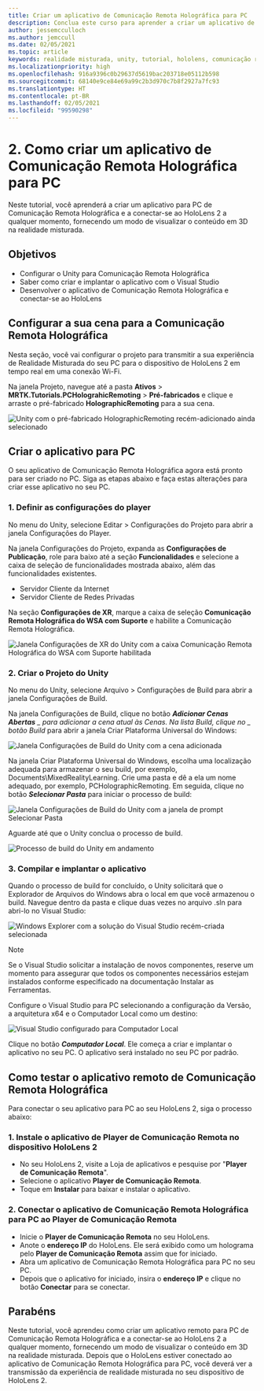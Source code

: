 ```yaml
---
title: Criar um aplicativo de Comunicação Remota Holográfica para PC
description: Conclua este curso para aprender a criar um aplicativo de PC para uma experiência de realidade misturada do seu PC para o HoloLens 2.
author: jessemcculloch
ms.author: jemccull
ms.date: 02/05/2021
ms.topic: article
keywords: realidade misturada, unity, tutorial, hololens, comunicação remota holográfica do PC, Visual Studio
ms.localizationpriority: high
ms.openlocfilehash: 916a9396c0b29637d5619bac203718e05112b598
ms.sourcegitcommit: 68140e9ce84e69a99c2b3d970c7b8f2927a7fc93
ms.translationtype: HT
ms.contentlocale: pt-BR
ms.lasthandoff: 02/05/2021
ms.locfileid: "99590298"
---
```

# <a name="2-creating-a-holographic-remoting-pc-application"></a>2. Como criar um aplicativo de Comunicação Remota Holográfica para PC

Neste tutorial, você aprenderá a criar um aplicativo para PC de Comunicação Remota Holográfica e a conectar-se ao HoloLens 2 a qualquer momento, fornecendo um modo de visualizar o conteúdo em 3D na realidade misturada.

## <a name="objectives"></a>Objetivos

* Configurar o Unity para Comunicação Remota Holográfica
* Saber como criar e implantar o aplicativo com o Visual Studio
* Desenvolver o aplicativo de Comunicação Remota Holográfica e conectar-se ao HoloLens

## <a name="configuring-your-scene-for-holographic-remoting"></a>Configurar a sua cena para a Comunicação Remota Holográfica

Nesta seção, você vai configurar o projeto para transmitir a sua experiência de Realidade Misturada do seu PC para o dispositivo de HoloLens 2 em tempo real em uma conexão Wi-Fi.

Na janela Projeto, navegue até a pasta **Ativos** > **MRTK.Tutorials.PCHolograhicRemoting** > **Pré-fabricados** e clique e arraste o pré-fabricado **HolographicRemoting** para a sua cena.

![Unity com o pré-fabricado HolographicRemoting recém-adicionado ainda selecionado](images/mrlearning-pc-holographic-remoting/Tutorial2-Section1-Step1-1.png)

## <a name="build-your-application-to-pc"></a>Criar o aplicativo para PC

O seu aplicativo de Comunicação Remota Holográfica agora está pronto para ser criado no PC. Siga as etapas abaixo e faça estas alterações para criar esse aplicativo no seu PC.

### <a name="1-set-the-player-settings"></a>1. Definir as configurações do player

No menu do Unity, selecione Editar > Configurações do Projeto para abrir a janela Configurações do Player.

Na janela Configurações do Projeto, expanda as **Configurações de Publicação**, role para baixo até a seção **Funcionalidades** e selecione a caixa de seleção de funcionalidades mostrada abaixo, além das funcionalidades existentes.

* Servidor Cliente da Internet
* Servidor Cliente de Redes Privadas

Na seção **Configurações de XR**, marque a caixa de seleção **Comunicação Remota Holográfica do WSA com Suporte** e habilite a Comunicação Remota Holográfica.

![Janela Configurações de XR do Unity com a caixa Comunicação Remota Holográfica do WSA com Suporte habilitada](images/mrlearning-pc-holographic-remoting/Tutorial2-Section2-Step1-1.png)

### <a name="2-build-the-unity-project"></a>2. Criar o Projeto do Unity

No menu do Unity, selecione Arquivo > Configurações de Build para abrir a janela Configurações de Build.

Na janela Configurações de Build, clique no botão ***Adicionar Cenas Abertas** _ para adicionar a cena atual às Cenas. Na lista Build, clique no _ *_botão Build_** para abrir a janela Criar Plataforma Universal do Windows:

![Janela Configurações de Build do Unity com a cena adicionada](images/mrlearning-pc-holographic-remoting/Tutorial2-Section2-Step2-1.png)

Na janela Criar Plataforma Universal do Windows, escolha uma localização adequada para armazenar o seu build, por exemplo, Documents\MixedRealityLearning. Crie uma pasta e dê a ela um nome adequado, por exemplo, PCHolographicRemoting. Em seguida, clique no botão ***Selecionar Pasta*** para iniciar o processo de build:

![Janela Configurações de Build do Unity com a janela de prompt Selecionar Pasta](images/mrlearning-pc-holographic-remoting/Tutorial2-Section2-Step2-2.png)

Aguarde até que o Unity conclua o processo de build.

![Processo de build do Unity em andamento](images/mrlearning-pc-holographic-remoting/Tutorial2-Section2-Step2-3.png)

### <a name="3-build-and-deploy-the-application"></a>3. Compilar e implantar o aplicativo

Quando o processo de build for concluído, o Unity solicitará que o Explorador de Arquivos do Windows abra o local em que você armazenou o build. Navegue dentro da pasta e clique duas vezes no arquivo .sln para abri-lo no Visual Studio:

![Windows Explorer com a solução do Visual Studio recém-criada selecionada](images/mrlearning-pc-holographic-remoting/Tutorial2-Section2-Step3-1.png)

> [!NOTE]
> Se o Visual Studio solicitar a instalação de novos componentes, reserve um momento para assegurar que todos os componentes necessários estejam instalados conforme especificado na documentação Instalar as Ferramentas.

Configure o Visual Studio para PC selecionando a configuração da Versão, a arquitetura x64 e o Computador Local como um destino:

![Visual Studio configurado para Computador Local](images/mrlearning-pc-holographic-remoting/Tutorial2-Section2-Step3-2.png)

Clique no botão ***Computador Local***. Ele começa a criar e implantar o aplicativo no seu PC. O aplicativo será instalado no seu PC por padrão.

## <a name="testing-holographic-remoting-remote-application"></a>Como testar o aplicativo remoto de Comunicação Remota Holográfica

Para conectar o seu aplicativo para PC ao seu HoloLens 2, siga o processo abaixo:

### <a name="1-install-the-remoting-player-application-on-hololens-2-device"></a>1. Instale o aplicativo de Player de Comunicação Remota no dispositivo HoloLens 2

* No seu HoloLens 2, visite a Loja de aplicativos e pesquise por "**Player de Comunicação Remota**".
* Selecione o aplicativo **Player de Comunicação Remota**.
* Toque em **Instalar** para baixar e instalar o aplicativo.

### <a name="2-connect-the-holographic-remoting-pc-app-to-the-remoting-player"></a>2. Conectar o aplicativo de Comunicação Remota Holográfica para PC ao Player de Comunicação Remota

* Inicie o **Player de Comunicação Remota** no seu HoloLens.
* Anote o **endereço IP** do HoloLens. Ele será exibido como um holograma pelo **Player de Comunicação Remota** assim que for iniciado.
* Abra um aplicativo de Comunicação Remota Holográfica para PC no seu PC.
* Depois que o aplicativo for iniciado, insira o **endereço IP** e clique no botão **Conectar** para se conectar.

## <a name="congratulations"></a>Parabéns

Neste tutorial, você aprendeu como criar um aplicativo remoto para PC de Comunicação Remota Holográfica e a conectar-se ao HoloLens 2 a qualquer momento, fornecendo um modo de visualizar o conteúdo em 3D na realidade misturada. Depois que o HoloLens estiver conectado ao aplicativo de Comunicação Remota Holográfica para PC, você deverá ver a transmissão da experiência de realidade misturada no seu dispositivo de HoloLens 2.
